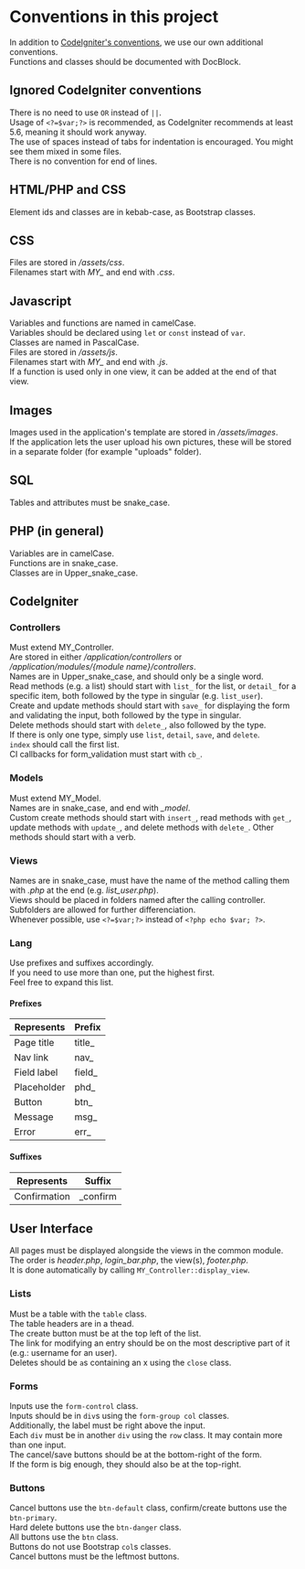 # Conventions in this project #

In addition to [CodeIgniter's conventions](https://codeigniter.com/user_guide/general/styleguide.html), we use our own additional conventions.  
Functions and classes should be documented with DocBlock.  

## Ignored CodeIgniter conventions ##

There is no need to use `OR` instead of `||`.  
Usage of `<?=$var;?>` is recommended, as CodeIgniter recommends at least 5.6, meaning it should work anyway.  
The use of spaces instead of tabs for indentation is encouraged. You might see them mixed in some files.  
There is no convention for end of lines.

## HTML/PHP and CSS ##

Element ids and classes are in kebab-case, as Bootstrap classes.

## CSS ##

Files are stored in */assets/css*.  
Filenames start with *MY_* and end with *.css*.

## Javascript ##

Variables and functions are named in camelCase.  
Variables should be declared using `let` or `const` instead of `var`.  
Classes are named in PascalCase.  
Files are stored in */assets/js*.  
Filenames start with *MY_* and end with *.js*.  
If a function is used only in one view, it can be added at the end of that view.

## Images ##

Images used in the application's template are stored in */assets/images*.  
If the application lets the user upload his own pictures, these will be stored in a separate folder (for example "uploads" folder).

## SQL ##

Tables and attributes must be snake_case.

## PHP (in general) ##

Variables are in camelCase.  
Functions are in snake_case.  
Classes are in Upper_snake_case.

## CodeIgniter ##

### Controllers ###

Must extend MY_Controller.  
Are stored in either */application/controllers* or */application/modules/{module name}/controllers*.  
Names are in Upper_snake_case, and should only be a single word.  
Read methods (e.g. a list) should start with `list_` for the list, or `detail_` for a specific item, both followed by the type in singular (e.g. `list_user`).  
Create and update methods should start with `save_` for displaying the form and validating the input, both followed by the type in singular.  
Delete methods should start with `delete_`, also followed by the type.  
If there is only one type, simply use `list`, `detail`, `save`, and `delete`.  
`index` should call the first list.  
CI callbacks for form_validation must start with `cb_`.

### Models ###

Must extend MY_Model.  
Names are in snake_case, and end with *_model*.  
Custom create methods should start with `insert_`, read methods with `get_`, update methods with `update_`, and delete methods with `delete_`.
Other methods should start with a verb.

### Views ###

Names are in snake_case, must have the name of the method calling them with *.php* at the end (e.g. *list_user.php*).  
Views should be placed in folders named after the calling controller.  
Subfolders are allowed for further differenciation.  
Whenever possible, use `<?=$var;?>` instead of `<?php echo $var; ?>`.

### Lang ###

Use prefixes and suffixes accordingly.  
If you need to use more than one, put the highest first.  
Feel free to expand this list.

#### Prefixes ####

| Represents    | Prefix    |
| ------------- | --------- |
| Page title    | title_    |
| Nav link      | nav_      |
| Field label   | field_    |
| Placeholder   | phd_      |
| Button        | btn_      |
| Message       | msg_      |
| Error         | err_      |

#### Suffixes ####

| Represents    | Suffix    |
| ------------- | --------- |
| Confirmation  | _confirm  |

## User Interface ##

All pages must be displayed alongside the views in the common module.  
The order is *header.php*, *login_bar.php*, the view(s), *footer.php*.  
It is done automatically by calling `MY_Controller::display_view`.

### Lists ###

Must be a table with the `table` class.  
The table headers are in a thead.  
The create button must be at the top left of the list.  
The link for modifying an entry should be on the most descriptive part of it (e.g.: username for an user).  
Deletes should be `a`s containing an x using the `close` class.

### Forms ###

Inputs use the `form-control` class.  
Inputs should be in `div`s using the `form-group col` classes.  
Additionally, the label must be right above the input.  
Each `div` must be in another `div` using the `row` class. It may contain more than one input.  
The cancel/save buttons should be at the bottom-right of the form.  
If the form is big enough, they should also be at the top-right.

### Buttons ###

Cancel buttons use the `btn-default` class, confirm/create buttons use the `btn-primary`.  
Hard delete buttons use the `btn-danger` class.  
All buttons use the `btn` class.  
Buttons do not use Bootstrap `col`s classes.  
Cancel buttons must be the leftmost buttons.
